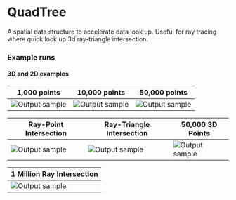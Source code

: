 # QuadTree
A spatial data structure to accelerate data look up. Useful for ray tracing where quick look up 3d ray-triangle intersection. 
### Example runs
#### 3D and 2D examples

| 1,000 points | 10,000 points| 50,000 points |
| ------------- | ------------- | ------------- |
| ![Output sample](https://github.com/DharshanV/QuadTree/blob/master/Examples/example1.gif)  | ![Output sample](https://github.com/DharshanV/QuadTree/blob/master/Examples/example2.gif)  | ![Output sample](https://github.com/DharshanV/QuadTree/blob/master/Examples/example3.gif)|

| Ray-Point Intersection | Ray-Triangle  Intersection | 50,000 3D Points |
| ------------- | ------------- | ------------- |
| ![Output sample](https://github.com/DharshanV/QuadTree/blob/master/Examples/example5.gif)| ![Output sample](https://github.com/DharshanV/QuadTree/blob/master/Examples/example6.gif)| ![Output sample](https://github.com/DharshanV/QuadTree/blob/master/Examples/example7.gif) |

| 1 Million Ray Intersection |
| ------------- |
| ![Output sample](https://github.com/DharshanV/QuadTree/blob/master/Examples/example8.gif) |
